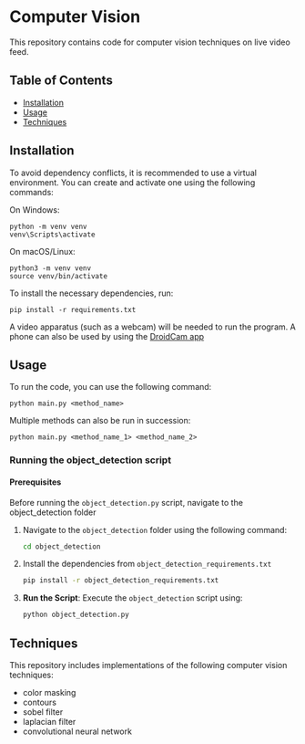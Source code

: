# Computer Vision

This repository contains code for computer vision techniques on live video feed.

## Table of Contents
- [Installation](#installation)
- [Usage](#usage)
- [Techniques](#techniques)

## Installation

To avoid dependency conflicts, it is recommended to use a virtual environment. You can create and activate one using the following commands:

On Windows:
```
python -m venv venv
venv\Scripts\activate
```

On macOS/Linux:
```
python3 -m venv venv
source venv/bin/activate
```
To install the necessary dependencies, run:
```
pip install -r requirements.txt
```
A video apparatus (such as a webcam) will be needed to run the program. A phone can also be used by using the [DroidCam app](https://droidcam.app/)
## Usage
To run the code, you can use the following command:
```
python main.py <method_name>
```
Multiple methods can also be run in succession:
```
python main.py <method_name_1> <method_name_2>
```
### Running the object_detection script

#### Prerequisites
Before running the `object_detection.py` script, navigate to the object_detection folder

1. Navigate to the `object_detection` folder using the following command:
    ```bash
    cd object_detection
    ```
2. Install the dependencies from `object_detection_requirements.txt`
    ```bash
    pip install -r object_detection_requirements.txt
    ```

3. **Run the Script**:
    Execute the `object_detection` script using:
    ```bash
    python object_detection.py
    ```


## Techniques
This repository includes implementations of the following computer vision techniques:
- color masking
- contours
- sobel filter
- laplacian filter
- convolutional neural network
